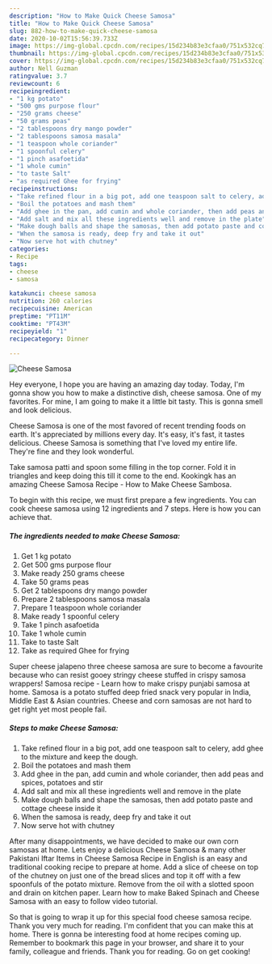 ```yaml
---
description: "How to Make Quick Cheese Samosa"
title: "How to Make Quick Cheese Samosa"
slug: 882-how-to-make-quick-cheese-samosa
date: 2020-10-02T15:56:39.733Z
image: https://img-global.cpcdn.com/recipes/15d234b83e3cfaa0/751x532cq70/cheese-samosa-recipe-main-photo.jpg
thumbnail: https://img-global.cpcdn.com/recipes/15d234b83e3cfaa0/751x532cq70/cheese-samosa-recipe-main-photo.jpg
cover: https://img-global.cpcdn.com/recipes/15d234b83e3cfaa0/751x532cq70/cheese-samosa-recipe-main-photo.jpg
author: Nell Guzman
ratingvalue: 3.7
reviewcount: 6
recipeingredient:
- "1 kg potato"
- "500 gms purpose flour"
- "250 grams cheese"
- "50 grams peas"
- "2 tablespoons dry mango powder"
- "2 tablespoons samosa masala"
- "1 teaspoon whole coriander"
- "1 spoonful celery"
- "1 pinch asafoetida"
- "1 whole cumin"
- "to taste Salt"
- "as required Ghee for frying"
recipeinstructions:
- "Take refined flour in a big pot, add one teaspoon salt to celery, add ghee to the mixture and keep the dough."
- "Boil the potatoes and mash them"
- "Add ghee in the pan, add cumin and whole coriander, then add peas and spices, potatoes and stir"
- "Add salt and mix all these ingredients well and remove in the plate"
- "Make dough balls and shape the samosas, then add potato paste and cottage cheese inside it"
- "When the samosa is ready, deep fry and take it out"
- "Now serve hot with chutney"
categories:
- Recipe
tags:
- cheese
- samosa

katakunci: cheese samosa 
nutrition: 260 calories
recipecuisine: American
preptime: "PT11M"
cooktime: "PT43M"
recipeyield: "1"
recipecategory: Dinner

---
```



![Cheese Samosa](https://img-global.cpcdn.com/recipes/15d234b83e3cfaa0/751x532cq70/cheese-samosa-recipe-main-photo.jpg)

Hey everyone, I hope you are having an amazing day today. Today, I'm gonna show you how to make a distinctive dish, cheese samosa. One of my favorites. For mine, I am going to make it a little bit tasty. This is gonna smell and look delicious.

Cheese Samosa is one of the most favored of recent trending foods on earth. It's appreciated by millions every day. It's easy, it's fast, it tastes delicious. Cheese Samosa is something that I've loved my entire life. They're fine and they look wonderful.

Take samosa patti and spoon some filling in the top corner. Fold it in triangles and keep doing this till it come to the end. Kookingk has an amazing Cheese Samosa Recipe - How to Make Cheese Sambosa.


To begin with this recipe, we must first prepare a few ingredients. You can cook cheese samosa using 12 ingredients and 7 steps. Here is how you can achieve that.

<!--inarticleads1-->

##### The ingredients needed to make Cheese Samosa:

1. Get 1 kg potato
1. Get 500 gms purpose flour
1. Make ready 250 grams cheese
1. Take 50 grams peas
1. Get 2 tablespoons dry mango powder
1. Prepare 2 tablespoons samosa masala
1. Prepare 1 teaspoon whole coriander
1. Make ready 1 spoonful celery
1. Take 1 pinch asafoetida
1. Take 1 whole cumin
1. Take to taste Salt
1. Take as required Ghee for frying


Super cheese jalapeno three cheese samosa are sure to become a favourite because who can resist gooey stringy cheese stuffed in crispy samosa wrappers! Samosa recipe - Learn how to make crispy punjabi samosa at home. Samosa is a potato stuffed deep fried snack very popular in India, Middle East &amp; Asian countries. Cheese and corn samosas are not hard to get right yet most people fail. 

<!--inarticleads2-->

##### Steps to make Cheese Samosa:

1. Take refined flour in a big pot, add one teaspoon salt to celery, add ghee to the mixture and keep the dough.
1. Boil the potatoes and mash them
1. Add ghee in the pan, add cumin and whole coriander, then add peas and spices, potatoes and stir
1. Add salt and mix all these ingredients well and remove in the plate
1. Make dough balls and shape the samosas, then add potato paste and cottage cheese inside it
1. When the samosa is ready, deep fry and take it out
1. Now serve hot with chutney


After many disappointments, we have decided to make our own corn samosas at home. Lets enjoy a delicious Cheese Samosa &amp; many other Pakistani Iftar Items in Cheese Samosa Recipe in English is an easy and traditional cooking recipe to prepare at home. Add a slice of cheese on top of the chutney on just one of the bread slices and top it off with a few spoonfuls of the potato mixture. Remove from the oil with a slotted spoon and drain on kitchen paper. Learn how to make Baked Spinach and Cheese Samosa with an easy to follow video tutorial. 

So that is going to wrap it up for this special food cheese samosa recipe. Thank you very much for reading. I'm confident that you can make this at home. There is gonna be interesting food at home recipes coming up. Remember to bookmark this page in your browser, and share it to your family, colleague and friends. Thank you for reading. Go on get cooking!
